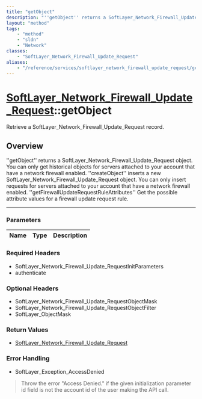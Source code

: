 ```yaml
---
title: "getObject"
description: "''getObject'' returns a SoftLayer_Network_Firewall_Update_Request object. You can only get historical objects for server... "
layout: "method"
tags:
    - "method"
    - "sldn"
    - "Network"
classes:
    - "SoftLayer_Network_Firewall_Update_Request"
aliases:
    - "/reference/services/softlayer_network_firewall_update_request/getObject"
---
```

# [SoftLayer_Network_Firewall_Update_Request](/reference/services/SoftLayer_Network_Firewall_Update_Request)::getObject


Retrieve a SoftLayer_Network_Firewall_Update_Request record.


## Overview 
''getObject'' returns a SoftLayer_Network_Firewall_Update_Request object. You can only get historical objects for servers attached to your account that have a network firewall enabled. ''createObject'' inserts a new SoftLayer_Network_Firewall_Update_Request object. You can only insert requests for servers attached to your account that have a network firewall enabled. ''getFirewallUpdateRequestRuleAttributes'' Get the possible attribute values for a firewall update request rule. 

-----

### Parameters 
|Name | Type | Description |
| --- | --- | --- |


### Required Headers
* SoftLayer_Network_Firewall_Update_RequestInitParameters
* authenticate


### Optional Headers
* SoftLayer_Network_Firewall_Update_RequestObjectMask
* SoftLayer_Network_Firewall_Update_RequestObjectFilter
* SoftLayer_ObjectMask

### Return Values
* <a href='/reference/datatypes/SoftLayer_Network_Firewall_Update_Request'>SoftLayer_Network_Firewall_Update_Request </a>



### Error Handling

* SoftLayer_Exception_AccessDenied 

> Throw the error "Access Denied." if the given initialization parameter id field is not the account id of the user making the API call. 



